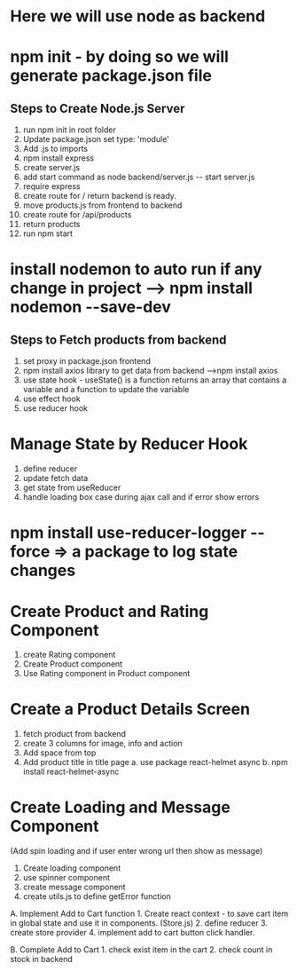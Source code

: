 # Here we will use node as backend

# npm init - by doing so we will generate package.json file

## Steps to Create Node.js Server

1. run npm init in root folder
2. Update package.json set type: 'module'
3. Add .js to imports
4. npm install express
5. create server.js
6. add start command as node backend/server.js -- start server.js
7. require express
8. create route for / return backend is ready.
9. move products.js from frontend to backend
10. create route for /api/products
11. return products
12. run npm start

# install nodemon to auto run if any change in project --> npm install nodemon --save-dev

## Steps to Fetch products from backend

1. set proxy in package.json frontend
2. npm install axios library to get data from backend -->npm install axios
3. use state hook - useState() is a function returns an array that contains a variable and a function to update the variable
4. use effect hook
5. use reducer hook

# Manage State by Reducer Hook

1.  define reducer
2.  update fetch data
3.  get state from useReducer
4.  handle loading box case during ajax call and if error show errors

# npm install use-reducer-logger --force => a package to log state changes

# Create Product and Rating Component

1.  create Rating component
2.  Create Product component
3.  Use Rating component in Product component

# Create a Product Details Screen

1.  fetch product from backend
2.  create 3 columns for image, info and action
3.  Add space from top
4.  Add product title in title page
    a. use package react-helmet async
    b. npm install react-helmet-async

# Create Loading and Message Component

(Add spin loading and if user enter wrong url then show as message)

1.  Create loading component
2.  use spinner component
3.  create message component
4.  create utils.js to define getError function

A. Implement Add to Cart function 1. Create react context - to save cart item in global state and use it in components. (Store.js) 2. define reducer 3. create store provider 4. implement add to cart button click handler.

B. Complete Add to Cart 1. check exist item in the cart 2. check count in stock in backend
